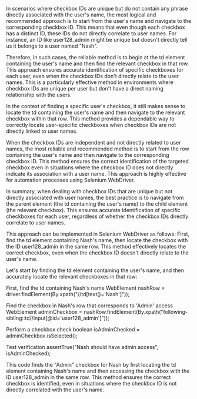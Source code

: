 In scenarios where checkbox IDs are unique but do not contain any phrase directly associated with the user's name, 
the most logical and recommended approach is 
to start from the user's name and navigate to the corresponding checkbox ID. 
This means that even though each checkbox has a distinct ID, 
these IDs do not directly correlate to user names. 
For instance, an ID like user128_admin might be unique but doesn't directly tell us 
it belongs to a user named "Nash".

Therefore, in such cases, the reliable method is 
to begin at the td element containing the user's name 
and then find the relevant checkbox in that row. 
This approach ensures accurate identification of specific checkboxes for each user, 
even when the checkbox IDs don't directly relate to the user names. 
This is a particularly effective method in environments where checkbox IDs are unique per user 
but don't have a direct naming relationship with the users.

In the context of finding a specific user's checkbox, 
it still makes sense to locate the td containing the user's name 
and then navigate to the relevant checkbox within that row. 
This method provides a dependable way to correctly locate user-specific checkboxes 
when checkbox IDs are not directly linked to user names.

When the checkbox IDs are independent and not directly related to user names, 
the most reliable and recommended method is to start from the row 
containing the user's name and then navigate to the corresponding checkbox ID. 
This method ensures the correct identification of the targeted checkbox even in situations 
where the checkbox ID does not directly indicate its association with a user name. 
This approach is highly effective for automation processes using Selenium WebDriver.

In summary, when dealing with checkbox IDs that are unique but not directly associated with user names, 
the best practice is to navigate from the parent element (the td containing the user's name) 
to the child element (the relevant checkbox). 
This ensures accurate identification of specific checkboxes for each user, regardless of
whether the checkbox IDs directly correlate to user names.

This approach can be implemented in Selenium WebDriver as follows: 
First, find the td element containing Nash's name, 
then locate the checkbox with the ID user128_admin in the same row. 
This method effectively locates the correct checkbox, 
even when the checkbox ID doesn't directly relate to the user's name.

Let's start by finding the td element containing the user's name, 
and then accurately locate the relevant checkboxes in that row:

First, find the td containing Nash's name
WebElement nashRow = driver.findElement(By.xpath("//td[text()='Nash']"));

Find the checkbox in Nash's row that corresponds to 'Admin' access
WebElement adminCheckbox = nashRow.findElement(By.xpath("following-sibling::td//input[@id='user128_admin']"));

Perform a checkbox check
boolean isAdminChecked = adminCheckbox.isSelected();

Test verification
assertTrue("Nash should have admin access", isAdminChecked);

This code finds the "Admin" checkbox for Nash 
by first locating the td element containing Nash's name 
and then accessing the checkbox with the ID user128_admin in the same row. 
This method ensures the correct checkbox is identified, even in situations 
where the checkbox ID is not directly correlated with the user's name.
